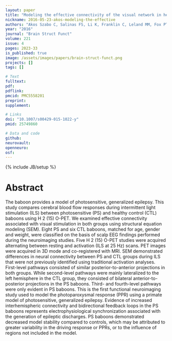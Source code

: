 ```yaml
---
layout: paper
title: "Modeling the effective connectivity of the visual network in healthy and photosensitive, epileptic baboons."
nickname: 2016-05-23-akos-modeling-the-effective
authors: "Akos Szabo C, Salinas FS, Li K, Franklin C, Leland MM, Fox PT, Laird AR, Narayana S"
year: "2016"
journal: "Brain Struct Funct"
volume: 221
issue: 4
pages: 2023-33
is_published: true
image: /assets/images/papers/brain-struct-funct.png
projects: []
tags: []

# Text
fulltext:
pdf:
pdflink:
pmcid: PMC5558201
preprint:
supplement:

# Links
doi: "10.1007/s00429-015-1022-y"
pmid: 25749860

# Data and code
github:
neurovault:
openneuro:
osf:
---
```

{% include JB/setup %}

# Abstract

The baboon provides a model of photosensitive, generalized epilepsy. This study compares cerebral blood flow responses during intermittent light stimulation (ILS) between photosensitive (PS) and healthy control (CTL) baboons using H 2 (15) O-PET. We examined effective connectivity associated with visual stimulation in both groups using structural equation modeling (SEM). Eight PS and six CTL baboons, matched for age, gender and weight, were classified on the basis of scalp EEG findings performed during the neuroimaging studies. Five H 2 (15) O-PET studies were acquired alternating between resting and activation (ILS at 25 Hz) scans. PET images were acquired in 3D mode and co-registered with MRI. SEM demonstrated differences in neural connectivity between PS and CTL groups during ILS that were not previously identified using traditional activation analyses. First-level pathways consisted of similar posterior-to-anterior projections in both groups. While second-level pathways were mainly lateralized to the left hemisphere in the CTL group, they consisted of bilateral anterior-to-posterior projections in the PS baboons. Third- and fourth-level pathways were only evident in PS baboons. This is the first functional neuroimaging study used to model the photoparoxysmal response (PPR) using a primate model of photosensitive, generalized epilepsy. Evidence of increased interhemispheric connectivity and bidirectional feedback loops in the PS baboons represents electrophysiological synchronization associated with the generation of epileptic discharges. PS baboons demonstrated decreased model stability compared to controls, which may be attributed to greater variability in the driving response or PPRs, or to the influence of regions not included in the model.
